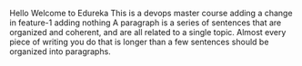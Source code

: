 Hello
Welcome to Edureka
This is a devops master course
adding a change in feature-1
adding nothing
A paragraph is a series of sentences that are organized and coherent, and are all related to a single topic. Almost every piece of writing you do that is longer than a few sentences should be organized into paragraphs.
